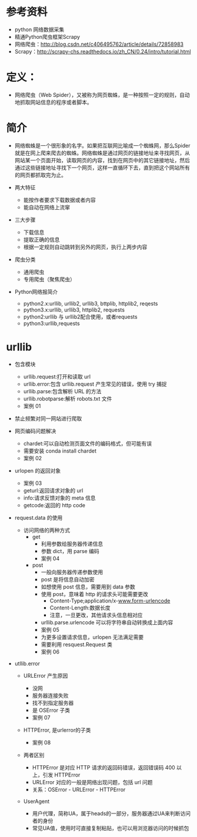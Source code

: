 # 参考资料
- python 网络数据采集
- 精通Python爬虫框架Scrapy
- 网络爬虫：http://blog.csdn.net/c406495762/article/details/72858983
- Scrapy：http://scrapy-chs.readthedocs.io/zh_CN/0.24/intro/tutorial.html

# 定义：
- 网络爬虫（Web Spider），又被称为网页蜘蛛，是一种按照一定的规则，自动地抓取网站信息的程序或者脚本。

# 简介
- 网络蜘蛛是一个很形象的名字。如果把互联网比喻成一个蜘蛛网，那么Spider就是在网上爬来爬去的蜘蛛。网络蜘蛛是通过网页的链接地址来寻找网页，从网站某一个页面开始，读取网页的内容，找到在网页中的其它链接地址，然后通过这些链接地址寻找下一个网页，这样一直循环下去，直到把这个网站所有的网页都抓取完为止。

- 两大特征
    - 能按作者要求下载数据或者内容
    - 能自动在网络上流窜

- 三大步骤
    - 下载信息
    - 提取正确的信息
    - 根据一定规则自动跳转到另外的网页，执行上两步内容

- 爬虫分类
    - 通用爬虫
    - 专用爬虫（聚焦爬虫）

- Python网络报简介
    - python2.x:urllib, urllib2, urllib3, bttplib, httplib2, reqests
    - python3.x:urllib, urllib3, httplib2, requests
    - python2:urllib 与 urllib2配合使用，或者requests
    - python3:urllib,requests

# urllib
- 包含模块
    - urllib.request:打开和读取 url
    - urllib.error:包含 urllib.request 产生常见的错误，使用 try 捕捉
    - urllib.parse:包含解析 URL 的方法
    - urllib.robotparse:解析 robots.txt 文件
    - 案例 01

- 禁止频繁对同一网站进行爬取

- 网页编码问题解决
    - chardet:可以自动检测页面文件的编码格式，但可能有误
    - 需要安装 conda install chardet
    - 案例 02

- urlopen 的返回对象
    - 案例 03
    - geturl:返回请求对象的 url
    - info:请求反馈对象的 meta 信息
    - getcode:返回的 http code

- request.data 的使用
    - 访问网络的两种方式
        - get
            - 利用参数给服务器传递信息
            - 参数 dict，用 parse 编码
            - 案例 04
        - post
            - 一般向服务器传递参数使用
            - post 是将信息自动加密
            - 如想使用 post 信息，需要用到 data 参数
            - 使用 post，意味着 http 的请求头可能需要更改
                - Content-Type;application/x-www.form-urlencode
                - Content-Length:数据长度
                - 注意，一旦更改，其他请求头信息相对应
            - urllib.parse.urlencode 可以将字符串自动转换成上面内容
            - 案例 05
            - 为更多设置请求信息，urlopen 无法满足需要
            - 需要利用 resquest.Request 类
            - 案例 06

- utllib.error
    - URLError 产生原因
        - 没网
        - 服务器连接失败
        - 找不到指定服务器
        - 是 OSError 子类
        - 案例 07
    
    - HTTPError, 是urlerror的子类
        - 案例 08

    - 两者区别
        - HTTPError 是对应 HTTP 请求的返回码错误，返回错误码 400 以上，引发 HTTPError
        - URLError 对应的一般是网络出现问题，包括 url 问题
        - 关系：OSError - URLError - HTTPError
    
    - UserAgent
        - 用户代理，简称UA，属于heads的一部分，服务器通过UA来判断访问者的身份
        - 常见UA值，使用时可直接复制粘贴，也可以用浏览器访问的时候抓包